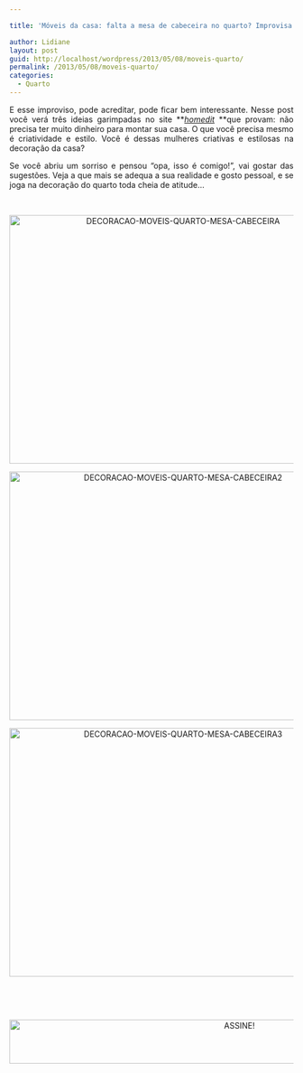 ```yaml
---

title: 'Móveis da casa: falta a mesa de cabeceira no quarto? Improvisa!'

author: Lidiane
layout: post
guid: http://localhost/wordpress/2013/05/08/moveis-quarto/
permalink: /2013/05/08/moveis-quarto/
categories:
  - Quarto
---
```

<p style="text-align: justify;">
  E esse improviso, pode acreditar, pode ficar bem interessante. Nesse post você verá três ideias garimpadas no site **<em><a href="http://www.homedit.com/" target="_blank">homedit</a> </em>**que provam: não precisa ter muito dinheiro para montar sua casa. O que você precisa mesmo é criatividade e estilo. Você é dessas mulheres criativas e estilosas na decoração da casa?
</p>

<p style="text-align: justify;" align="justify">
  Se você abriu um sorriso e pensou “opa, isso é comigo!”, vai gostar das sugestões. Veja a que mais se adequa a sua realidade e gosto pessoal, e se joga na decoração do quarto toda cheia de atitude…
</p>

&nbsp;

<p align="center">
  <a href="http://www.trololodemulher.com.br/blog/wp-content/uploads/2013/04/DECORACAO-MOVEIS-QUARTO-MESA-CABECEIRA.jpg"><img class="alignnone size-full wp-image-9423" src="http://www.trololodemulher.com.br/blog/wp-content/uploads/2013/04/DECORACAO-MOVEIS-QUARTO-MESA-CABECEIRA.jpg" alt="DECORACAO-MOVEIS-QUARTO-MESA-CABECEIRA" width="600" height="440" /></a>
</p>

<p align="center">
  <a href="http://www.trololodemulher.com.br/blog/wp-content/uploads/2013/04/DECORACAO-MOVEIS-QUARTO-MESA-CABECEIRA2.jpg"><img class="alignnone size-full wp-image-9424" src="http://www.trololodemulher.com.br/blog/wp-content/uploads/2013/04/DECORACAO-MOVEIS-QUARTO-MESA-CABECEIRA2.jpg" alt="DECORACAO-MOVEIS-QUARTO-MESA-CABECEIRA2" width="600" height="440" /></a>
</p>

<p align="center">
  <a href="http://www.trololodemulher.com.br/blog/wp-content/uploads/2013/04/DECORACAO-MOVEIS-QUARTO-MESA-CABECEIRA3.jpg"><img class="alignnone size-full wp-image-9425" src="http://www.trololodemulher.com.br/blog/wp-content/uploads/2013/04/DECORACAO-MOVEIS-QUARTO-MESA-CABECEIRA3.jpg" alt="DECORACAO-MOVEIS-QUARTO-MESA-CABECEIRA3" width="600" height="440" /></a>
</p>

&nbsp;

&nbsp;

<p align="center">
  <a href="http://feedburner.google.com/fb/a/mailverify?uri=blogbichafemea&loc=pt_BR" target="_blank"><img class="alignnone size-full wp-image-10439" src="http://www.trololodemulher.com.br/blog/wp-content/uploads/2014/09/ASSINE.png" alt="ASSINE!" width="800" height="78" /></a>
</p>